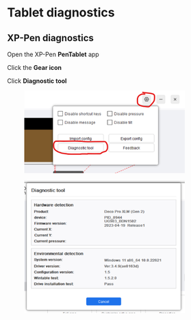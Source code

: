 # Tablet diagnostics

## XP-Pen diagnostics

Open the XP-Pen **PenTablet** app

Click the **Gear icon**

Click **Diagnostic tool**&#x20;

<div align="left">

<figure><img src="../.gitbook/assets/image (364).png" alt="" width="375"><figcaption></figcaption></figure>

</div>

<div align="left">

<figure><img src="../.gitbook/assets/image (365).png" alt="" width="375"><figcaption></figcaption></figure>

</div>

